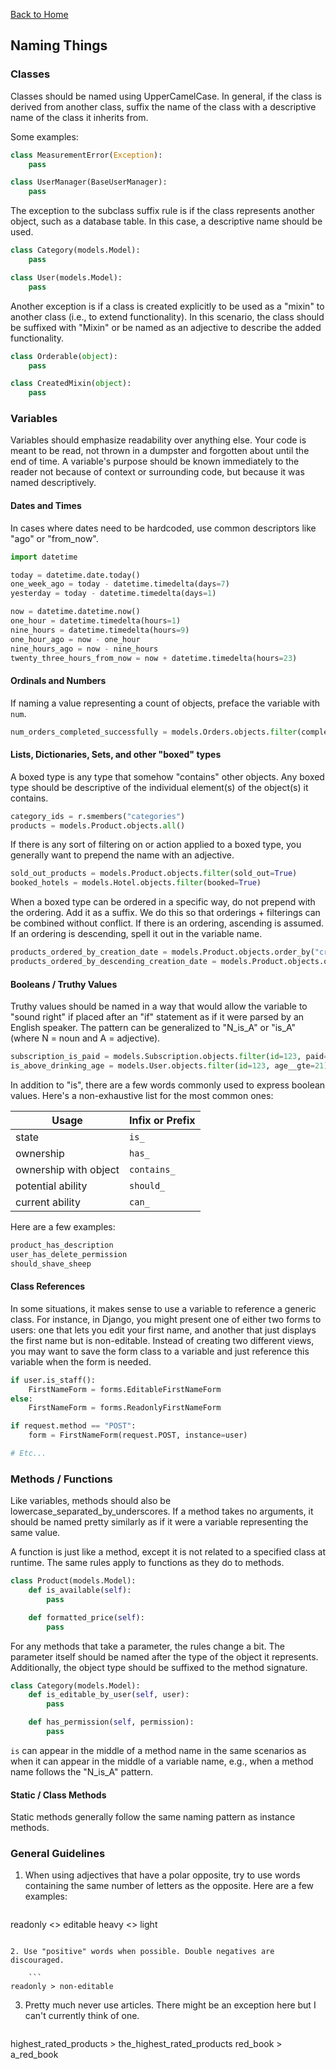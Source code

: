 [Back to Home](../README.md)

## Naming Things

### Classes

Classes should be named using UpperCamelCase. In general, if the class is derived from another class, suffix the name of the class with a descriptive name of the class it inherits from.

Some examples:

```python
class MeasurementError(Exception):
    pass

class UserManager(BaseUserManager):
    pass
```

The exception to the subclass suffix rule is if the class represents another object, such as a database table. In this case, a descriptive name should be used.

```python
class Category(models.Model):
    pass

class User(models.Model):
    pass
```

Another exception is if a class is created explicitly to be used as a "mixin" to another class (i.e., to extend functionality). In this scenario, the class should be suffixed with "Mixin" or be named as an adjective to describe the added functionality.

```python
class Orderable(object):
    pass

class CreatedMixin(object):
    pass
```

### Variables

Variables should emphasize readability over anything else. Your code is meant to be read, not thrown in a dumpster and forgotten about until the end of time. A variable's purpose should be known immediately to the reader not because of context or surrounding code, but because it was named descriptively.

#### Dates and Times

In cases where dates need to be hardcoded, use common descriptors like "ago" or "from_now".

```python
import datetime

today = datetime.date.today()
one_week_ago = today - datetime.timedelta(days=7)
yesterday = today - datetime.timedelta(days=1)

now = datetime.datetime.now()
one_hour = datetime.timedelta(hours=1)
nine_hours = datetime.timedelta(hours=9)
one_hour_ago = now - one_hour
nine_hours_ago = now - nine_hours
twenty_three_hours_from_now = now + datetime.timedelta(hours=23)
```

#### Ordinals and Numbers

If naming a value representing a count of objects, preface the variable with `num`.

```python
num_orders_completed_successfully = models.Orders.objects.filter(completed=True)
```

#### Lists, Dictionaries, Sets, and other "boxed" types

A boxed type is any type that somehow "contains" other objects. Any boxed type should be descriptive of the individual element(s) of the object(s) it contains.

```python
category_ids = r.smembers("categories")
products = models.Product.objects.all()
```

If there is any sort of filtering on or action applied to a boxed type, you generally want to prepend the name with an adjective.

```python
sold_out_products = models.Product.objects.filter(sold_out=True)
booked_hotels = models.Hotel.objects.filter(booked=True)
```

When a boxed type can be ordered in a specific way, do not prepend with the ordering. Add it as a suffix. We do this so that orderings + filterings can be combined without conflict. If there is an ordering, ascending is assumed. If an ordering is descending, spell it out in the variable name.

```python
products_ordered_by_creation_date = models.Product.objects.order_by("created_on")
products_ordered_by_descending_creation_date = models.Product.objects.order_by("-created_on")
```

#### Booleans / Truthy Values

Truthy values should be named in a way that would allow the variable to "sound right" if placed after an "if" statement as if it were parsed by an English speaker. The pattern can be generalized to "N_is_A" or "is_A" (where N = noun and A = adjective).

```python
subscription_is_paid = models.Subscription.objects.filter(id=123, paid=True).exists()
is_above_drinking_age = models.User.objects.filter(id=123, age__gte=21)
```

In addition to "is", there are a few words commonly used to express boolean values. Here's a non-exhaustive list for the most common ones:

Usage | Infix or Prefix
----- | ------
state | `is_`
ownership | `has_`
ownership with object | `contains_`
potential ability | `should_`
current ability | `can_`

Here are a few examples:

```python
product_has_description
user_has_delete_permission
should_shave_sheep
```

#### Class References

In some situations, it makes sense to use a variable to reference a generic class. For instance, in Django, you might present one of either two forms to users: one that lets you edit your first name, and another that just displays the first name but is non-editable. Instead of creating two different views, you may want to save the form class to a variable and just reference this variable when the form is needed.

```python
if user.is_staff():
    FirstNameForm = forms.EditableFirstNameForm
else:
    FirstNameForm = forms.ReadonlyFirstNameForm

if request.method == "POST":
    form = FirstNameForm(request.POST, instance=user)

# Etc...
```

### Methods / Functions

Like variables, methods should also be lowercase_separated_by_underscores. If a method takes no arguments, it should be named pretty similarly as if it were a variable representing the same value.

A function is just like a method, except it is not related to a specified class at runtime. The same rules apply to functions as they do to methods.

```python
class Product(models.Model):
    def is_available(self):
        pass

    def formatted_price(self):
        pass
```

For any methods that take a parameter, the rules change a bit. The parameter itself should be named after the type of the object it represents. Additionally, the object type should be suffixed to the method signature.

```python
class Category(models.Model):
    def is_editable_by_user(self, user):
        pass

    def has_permission(self, permission):
        pass
```

`is` can appear in the middle of a method name in the same scenarios as when it can appear in the middle of a variable name, e.g., when a method name follows the "N_is_A" pattern.

#### Static / Class Methods

Static methods generally follow the same naming pattern as instance methods.

### General Guidelines

1. When using adjectives that have a polar opposite, try to use words containing the same number of letters as the opposite. Here are a few examples:

    ```
readonly <> editable
heavy <> light
```

2. Use "positive" words when possible. Double negatives are discouraged.

    ```
readonly > non-editable
```

3. Pretty much never use articles. There might be an exception here but I can't currently think of one.

    ```
highest_rated_products > the_highest_rated_products
red_book > a_red_book
```

